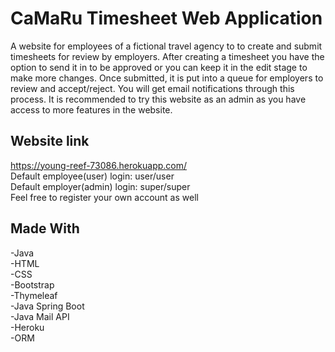 # CaMaRu Timesheet Web Application
A website for employees of a fictional travel agency to to create and submit timesheets for review by employers. After creating a timesheet you have the option to send it in to be approved or you can keep it in the edit stage to make more changes. Once submitted, it is put into a queue for employers to review and accept/reject. You will get email notifications through this process. It is recommended to try this website as an admin as you have access to more features in the website.

## Website link
https://young-reef-73086.herokuapp.com/  
Default employee(user) login: user/user  
Default employer(admin) login: super/super  
Feel free to register your own account as well



## Made With
-Java <br>
-HTML<br>
-CSS <br>
-Bootstrap<br>
-Thymeleaf<br>
-Java Spring Boot<br>
-Java Mail API<br>
-Heroku<br>
-ORM<BR>



